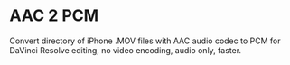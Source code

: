 # AAC 2 PCM
Convert directory of iPhone .MOV files with AAC audio codec to PCM for DaVinci Resolve editing, no video encoding, audio only, faster. 
